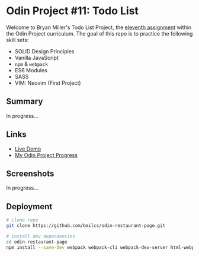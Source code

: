 # Odin Project #11: Todo List

Welcome to Bryan Miller's Todo List Project, the [eleventh assignment](https://www.theodinproject.com/lessons/node-path-javascript-todo-list) within the Odin Project curriculum. The goal of this repo is to practice the following skill sets:

- SOLID Design Principles
- Vanilla JavaScript
- `npm` & `webpack`
- ES6 Modules
- SASS
- VIM: Neovim (First Project)

## Summary

In progress...

## Links

- [Live Demo](https://bmilcs.github.io/odin-todo-list/)
- [My Odin Project Progress](https://github.com/bmilcs/odin-project)

## Screenshots

In progress...

## Deployment

```sh
# clone repo
git clone https://github.com/bmilcs/odin-restaurant-page.git

# install dev dependencies
cd odin-restaurant-page
npm install --save-dev webpack webpack-cli webpack-dev-server html-webpack-plugin style-loader css-loader sass-loader sass
```
